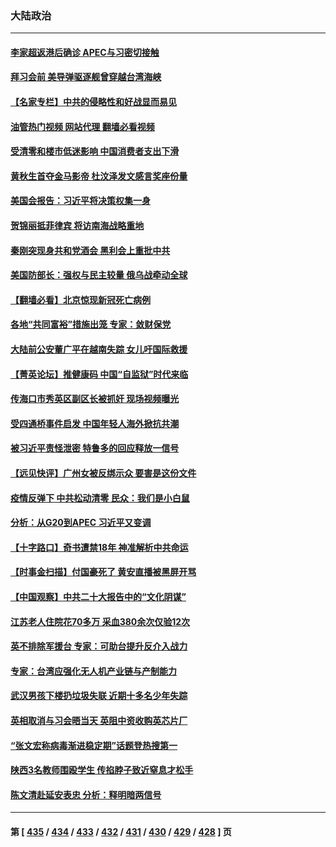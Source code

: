 ### 大陆政治
---
#### [李家超返港后确诊 APEC与习密切接触](../../pages/ncid277/n13869849.md?11211245) 
#### [拜习会前 美导弹驱逐舰曾穿越台湾海峡](../../pages/ncid277/n13869825.md?11211245) 
#### [【名家专栏】中共的侵略性和好战显而易见](../../pages/ncid277/n13869601.md?11211245) 
#### [油管热门视频 网站代理 翻墙必看视频](http://138.2.39.72:81/youtube.html?epic-marker?11211245)
#### [受清零和楼市低迷影响 中国消费者支出下滑](../../pages/ncid277/n13869763.md?11211245) 
#### [黄秋生首夺金马影帝 杜汶泽发文感言奖座份量](../../pages/ncid277/n13869722.md?11211245) 
#### [美国会报告：习近平将决策权集一身](../../pages/ncid277/n13868227.md?11211245) 
#### [贺锦丽抵菲律宾 将访南海战略重地](../../pages/ncid277/n13869708.md?11211245) 
#### [秦刚突现身共和党酒会 黑利会上重批中共](../../pages/ncid277/n13869661.md?11211245) 
#### [美国防部长：强权与民主较量 俄乌战牵动全球](../../pages/ncid277/n13869590.md?11211245) 
#### [【翻墙必看】北京惊现新冠死亡病例](../../pages/ncid277/n13869468.md?11211245) 
#### [各地“共同富裕”措施出笼 专家：敛财保党](../../pages/ncid277/n13869393.md?11211245) 
#### [大陆前公安董广平在越南失踪 女儿吁国际救援](../../pages/ncid277/n13869405.md?11211245) 
#### [【菁英论坛】推健康码 中国“自监狱”时代来临](../../pages/ncid277/n13869302.md?11211245) 
#### [传海口市秀英区副区长被抓奸 现场视频曝光](../../pages/ncid277/n13869331.md?11211245) 
#### [受四通桥事件启发 中国年轻人海外掀抗共潮](../../pages/ncid277/n13869264.md?11211245) 
#### [被习近平责怪泄密 特鲁多的回应释放一信号](../../pages/ncid277/n13869336.md?11211245) 
#### [【远见快评】广州女被反绑示众 要害是这份文件](../../pages/ncid277/n13869300.md?11211245) 
#### [疫情反弹下 中共松动清零 民众：我们是小白鼠](../../pages/ncid277/n13869278.md?11211245) 
#### [分析：从G20到APEC 习近平又变调](../../pages/ncid277/n13869256.md?11211245) 
#### [【十字路口】奇书遭禁18年 神准解析中共命运](../../pages/ncid277/n13869175.md?11211245) 
#### [【时事金扫描】付国豪死了 黄安直播被黑屏开骂](../../pages/ncid277/n13869187.md?11211245) 
#### [【中国观察】中共二十大报告中的“文化阴谋”](../../pages/ncid277/n13869142.md?11211245) 
#### [江苏老人住院花70多万 采血380余次仅验12次](../../pages/ncid277/n13869097.md?11211245) 
#### [英不排除军援台 专家：可助台提升反介入战力](../../pages/ncid277/n13869096.md?11211245) 
#### [专家：台湾应强化无人机产业链与产制能力](../../pages/ncid277/n13868971.md?11211245) 
#### [武汉男孩下楼扔垃圾失联 近期十多名少年失踪](../../pages/ncid277/n13869080.md?11211245) 
#### [英相取消与习会晤当天 英阻中资收购英芯片厂](../../pages/ncid277/n13869029.md?11211245) 
#### [“张文宏称病毒渐进稳定期”话题登热搜第一](../../pages/ncid277/n13868956.md?11211245) 
#### [陕西3名教师围殴学生 传掐脖子致近窒息才松手](../../pages/ncid277/n13869026.md?11211245) 
#### [陈文清赴延安表忠 分析：释明暗两信号](../../pages/ncid277/n13868882.md?11211245) 

---
#### 第 [ [435](./435.md?11211245) / [434](./434.md?11211245) / [433](./433.md?11211245) / [432](./432.md?11211245) / [431](./431.md?11211245) / [430](./430.md?11211245) / [429](./429.md?11211245) / [428](./428.md?11211245) ] 页
